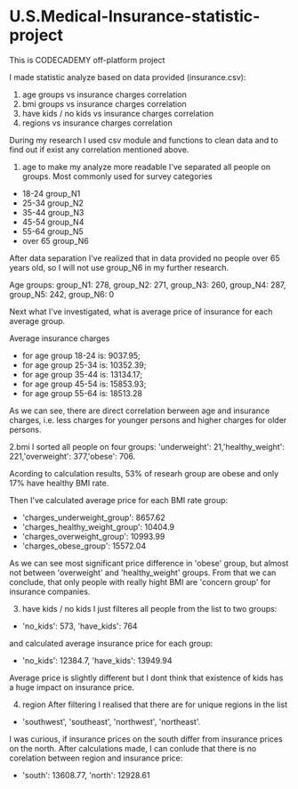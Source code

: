 # U.S.Medical-Insurance-statistic-project

This is CODECADEMY off-platform project

I made statistic analyze based on data provided (insurance.csv):
1. age groups vs insurance charges correlation
2. bmi groups vs insurance charges correlation
3. have kids / no kids vs insurance charges correlation
4. regions vs insurance charges correlation

During my research I used csv module and functions to clean data and to find out
if exist any correlation mentioned above.

1. age
to make my analyze more readable I've separated all people
on groups. Most commonly used for survey categories
* 18-24   group_N1
* 25-34   group_N2
* 35-44   group_N3
* 45-54   group_N4
* 55-64   group_N5
* over 65 group_N6

After data separation I've realized that in data provided no people over 65 years old,
so I will not use group_N6 in my further research.

Age groups: group_N1: 278, group_N2: 271, group_N3: 260, group_N4: 287, group_N5: 242, group_N6: 0

Next what I've investigated, what is average price of insurance for each average group.

Average insurance charges 
* for age group 18-24 is: 9037.95; 
* for age group 25-34 is: 10352.39; 
* for age group 35-44 is: 13134.17; 
* for age group 45-54 is: 15853.93; 
* for age group 55-64 is: 18513.28

As we can see, there are direct correlation berween age and insurance charges, i.e.
less charges for younger persons and higher charges for older persons.

2.bmi
I sorted all people on four groups:
'underweight': 21,'healthy_weight': 221,'overweight': 377,'obese': 706.

Acording to calculation results, 53% of researh group are obese and
only 17% have healthy BMI rate.

Then I've calculated average price for each BMI rate group:
*  'charges_underweight_group': 8657.62 
*  'charges_healthy_weight_group': 10404.9
*  'charges_overweight_group': 10993.99
*  'charges_obese_group': 15572.04

As we can see most significant price difference in 'obese' group, but almost not between
'overweight' and 'healthy_weight' groups. From that we can conclude, that only
people with really hight BMI are 'concern group' for insurance companies.

3. have kids / no kids
I just filteres all people from the list to two groups:
*  'no_kids': 573, 'have_kids': 764

and calculated average insurance price for each group:
*  'no_kids': 12384.7, 'have_kids': 13949.94

Average price is slightly different but I dont think that existence of kids
has a huge impact on insurance price.

4. region
After filtering I realised that there are for unique regions in the list
* 'southwest', 'southeast', 'northwest', 'northeast'.

I was curious, if insurance prices on the south differ from insurance
prices on the north.
After calculations made, I can conlude that there is no corelation between
region and insurance price:
* 'south': 13608.77, 'north': 12928.61






